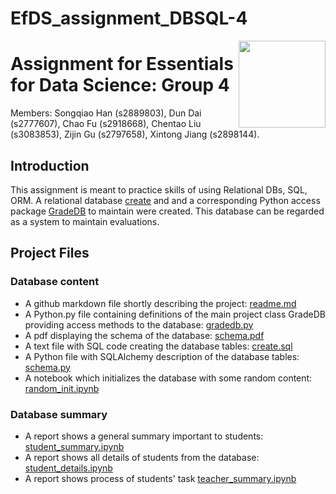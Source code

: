 # EfDS_assignment_DBSQL-4
 <a href='https://github.com/hansq358/EfDS_assignment_DBSQL-4'><img src='leiden' align="right" height="139" /></a>

# Assignment for Essentials for Data Science: Group 4
Members: Songqiao Han (s2889803), Dun Dai (s2777607), Chao Fu (s2918668), Chentao Liu (s3083853), Zijin Gu (s2797658), Xintong Jiang (s2898144).

## Introduction
This assignment is meant to practice skills of using Relational DBs, SQL, ORM. A relational database [create](create.db) and and a corresponding Python access package [GradeDB](gradeDB.py) to maintain were created. This database can be regarded as a system to maintain evaluations.

## Project Files
### Database content
- A github markdown file shortly describing the project: [readme.md](readme.md)
- A Python.py file containing definitions of the main project class GradeDB providing
access methods to the database: [gradedb.py](gradedb.py)
- A pdf displaying the schema of the database: [schema.pdf](schema.pdf)
- A text file with SQL code creating the database tables: [create.sql](create.sql)
- A  Python file with SQLAlchemy description of the database tables: [schema.py](schema.py)
- A notebook which initializes the database with some random content: [random_init.ipynb](random_init.ipynb)

### Database summary
- A report shows a general summary important to students: [student_summary.ipynb](student_summary.ipynb)
- A report shows all details of students from the database: [student_details.ipynb](student_details.ipynb)
- A report shows process of students' task   [teacher_summary.ipynb](teacher_summary.ipynb)

